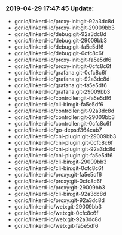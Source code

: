 ### 2019-04-29 17:47:45 Update:

- gcr.io/linkerd-io/proxy-init:git-92a3dc8d
- gcr.io/linkerd-io/proxy-init:git-29009bb3
- gcr.io/linkerd-io/debug:git-92a3dc8d
- gcr.io/linkerd-io/debug:git-29009bb3
- gcr.io/linkerd-io/debug:git-fa5e5df6
- gcr.io/linkerd-io/debug:git-0cfc8c6f
- gcr.io/linkerd-io/proxy-init:git-fa5e5df6
- gcr.io/linkerd-io/proxy-init:git-0cfc8c6f
- gcr.io/linkerd-io/grafana:git-0cfc8c6f
- gcr.io/linkerd-io/grafana:git-92a3dc8d
- gcr.io/linkerd-io/grafana:git-fa5e5df6
- gcr.io/linkerd-io/grafana:git-29009bb3
- gcr.io/linkerd-io/controller:git-fa5e5df6
- gcr.io/linkerd-io/cli-bin:git-fa5e5df6
- gcr.io/linkerd-io/controller:git-92a3dc8d
- gcr.io/linkerd-io/controller:git-29009bb3
- gcr.io/linkerd-io/controller:git-0cfc8c6f
- gcr.io/linkerd-io/go-deps:f364cab7
- gcr.io/linkerd-io/cni-plugin:git-29009bb3
- gcr.io/linkerd-io/cni-plugin:git-0cfc8c6f
- gcr.io/linkerd-io/cni-plugin:git-92a3dc8d
- gcr.io/linkerd-io/cni-plugin:git-fa5e5df6
- gcr.io/linkerd-io/cli-bin:git-29009bb3
- gcr.io/linkerd-io/cli-bin:git-0cfc8c6f
- gcr.io/linkerd-io/proxy:git-fa5e5df6
- gcr.io/linkerd-io/proxy:git-0cfc8c6f
- gcr.io/linkerd-io/proxy:git-29009bb3
- gcr.io/linkerd-io/cli-bin:git-92a3dc8d
- gcr.io/linkerd-io/proxy:git-92a3dc8d
- gcr.io/linkerd-io/web:git-29009bb3
- gcr.io/linkerd-io/web:git-0cfc8c6f
- gcr.io/linkerd-io/web:git-92a3dc8d
- gcr.io/linkerd-io/web:git-fa5e5df6
